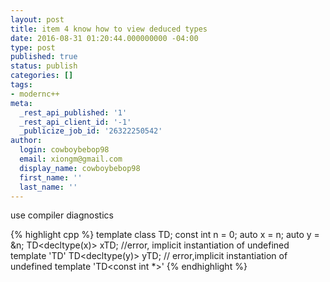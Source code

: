 ```yaml
---
layout: post
title: item 4 know how to view deduced types
date: 2016-08-31 01:20:44.000000000 -04:00
type: post
published: true
status: publish
categories: []
tags:
- modernc++
meta:
  _rest_api_published: '1'
  _rest_api_client_id: '-1'
  _publicize_job_id: '26322250542'
author:
  login: cowboybebop98
  email: xiongm@gmail.com
  display_name: cowboybebop98
  first_name: ''
  last_name: ''
---
```


use compiler diagnostics

{% highlight cpp %}
template <typename T>
class TD;
const int n = 0;
auto x = n;
auto y = &n;
TD<decltype(x)> xTD; //error, implicit instantiation of undefined template 'TD<int>'
TD<decltype(y)> yTD; // error,implicit instantiation of undefined template 'TD<const int *>'
{% endhighlight %}
